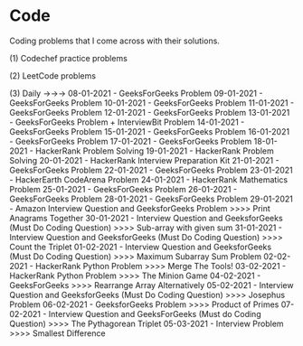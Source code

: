 # Code
Coding problems that I come across with their solutions.

(1) Codechef practice problems  

(2) LeetCode problems

(3) Daily ->->->
    08-01-2021 - GeeksForGeeks Problem
    09-01-2021 - GeeksForGeeks Problem
    10-01-2021 - GeeksForGeeks Problem
    11-01-2021 - GeeksForGeeks Problem
    12-01-2021 - GeeksForGeeks Problem
    13-01-2021 - GeeksForGeeks Problem + InterviewBit Problem 
    14-01-2021 - GeeksForGeeks Problem
    15-01-2021 - GeeksForGeeks Problem
    16-01-2021 - GeeksForGeeks Problem
    17-01-2021 - GeeksForGeeks Problem
    18-01-2021 - HackerRank Problem Solving
    19-01-2021 - HackerRank Problem Solving
    20-01-2021 - HackerRank Interview Preparation Kit
    21-01-2021 - GeeksForGeeks Problem
    22-01-2021 - GeeksForGeeks Problem
    23-01-2021 - HackerEarth CodeArena Problem
    24-01-2021 - HackerRank Mathematics Problem
    25-01-2021 - GeeksForGeeks Problem
    26-01-2021 - GeeksForGeeks Problem
    28-01-2021 - GeeksForGeeks Problem
    29-01-2021 - Amazon Interview Question and GeeksforGeeks Problem >>>> Print Anagrams Together
    30-01-2021 - Interview Question and GeeksforGeeks (Must Do Coding Question) >>>> Sub-array with given sum
    31-01-2021 - Interview Question and GeeksforGeeks (Must Do Coding Question) >>>> Count the Triplet
    01-02-2021 - Interview Question and GeeksforGeeks (Must Do Coding Question) >>>> Maximum Subarray Sum Problem
    02-02-2021 - HackerRank Python Problem >>>> Merge The Tools!
    03-02-2021 - HackerRank Python Problem >>>> The Minion Game
    04-02-2021 - GeeksForGeeks >>>> Rearrange Array Alternatively
    05-02-2021 - Interview Question and GeeksforGeeks (Must Do Coding Question) >>>> Josephus Problem
    06-02-2021 - GeeksforGeeks Problem >>>> Product of Primes
    07-02-2021 - Interview Question and GeeksForGeeks (Must do Coding Question) >>>> The Pythagorean Triplet
    05-03-2021 - Interview Problem >>>> Smallest Difference
    
